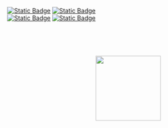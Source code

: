 <div align="center">

[![Static Badge](https://img.shields.io/badge/Follow-E4405F?logo=instagram&logoColor=white)](https://www.instagram.com/gaev_art/)
[![Static Badge](https://img.shields.io/badge/Join%20My%20Network-0077B5?logo=linkedin&logoColor=white)](https://www.strava.com/athletes/47891479)
<br>
[![Static Badge](https://img.shields.io/badge/Write%20to%20Me-26A5E4?logo=telegram&logoColor=white)](https://telegram.me/gaev_art)
[![Static Badge](https://img.shields.io/badge/Let's%20Workout-FC4C02?logo=strava&logoColor=white)](https://www.strava.com/athletes/47891479)

</div>

<br><br><br>

<img src="https://komarev.com/ghpvc/?username=gaev-art&label=Visited%20my%20profile:&color=0d1117&style=flat" align="right" style="width: 150px; cursor: pointer"/>
